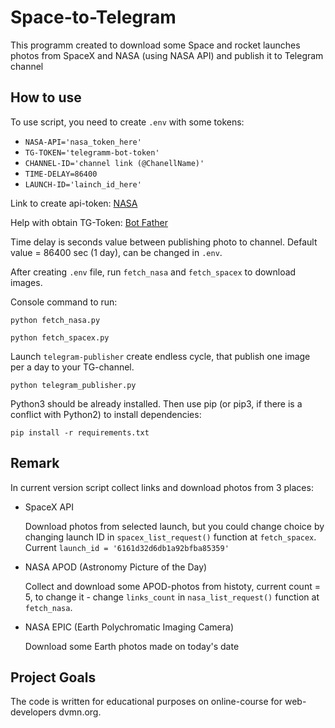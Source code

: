 # Space-to-Telegram

This programm created to download some Space and rocket launches photos from SpaceX and NASA (using NASA API) and publish it to Telegram channel

## How to use

To use script, you need to create `.env` with some tokens:
* `NASA-API='nasa_token_here'`
* `TG-TOKEN='telegramm-bot-token'`
* `CHANNEL-ID='channel link (@ChanellName)'`
* `TIME-DELAY=86400`
* `LAUNCH-ID='lainch_id_here'`

Link to create api-token: [NASA](https://api.nasa.gov/)

Help with obtain TG-Token: [Bot Father](https://telegram.me/BotFather)

Time delay is seconds value between publishing photo to channel. Default value = 86400 sec (1 day), can be changed in `.env`.

After creating `.env` file, run `fetch_nasa` and `fetch_spacex` to download images.

Console command to run:

```
python fetch_nasa.py

python fetch_spacex.py
```

Launch `telegram-publisher` create endless cycle, that publish one image per a day to your TG-channel.

```
python telegram_publisher.py
```

Python3 should be already installed. Then use pip (or pip3, if there is a conflict with Python2) to install dependencies:

```
pip install -r requirements.txt
```


## Remark

In current version script collect links and download photos from 3 places:
- SpaceX API

	Download photos from selected launch, but you could change choice by changing launch ID in `spacex_list_request()` function at `fetch_spacex`.
	Current `launch_id = '6161d32d6db1a92bfba85359'`
	
- NASA APOD (Astronomy Picture of the Day)

	Collect and download some APOD-photos from histoty, current count = 5,
	to change it - change `links_count` in `nasa_list_request()` function at `fetch_nasa`.
	
- NASA EPIC (Earth Polychromatic Imaging Camera)

	Download some Earth photos made on today's date
	
## Project Goals

The code is written for educational purposes on online-course for web-developers dvmn.org.

